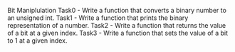 Bit Maniplulation
Task0 - Write a function that converts a binary number to an unsigned int.
Task1 - Write a function that prints the binary representation of a number.
Task2 - Write a function that returns the value of a bit at a given index.
Task3 - Write a function that sets the value of a bit to 1 at a given index.
